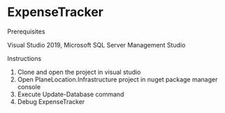 # ExpenseTracker


Prerequisites

Visual Studio 2019, Microsoft SQL Server Management Studio

Instructions

1) Clone and open the project in visual studio
2) Open PlaneLocation.Infrastructure project in nuget package manager console
3) Execute  Update-Database command
4) Debug ExpenseTracker
